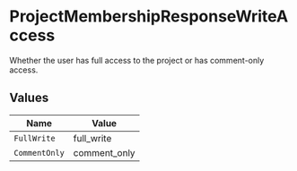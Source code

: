# ProjectMembershipResponseWriteAccess

Whether the user has full access to the project or has comment-only access.


## Values

| Name          | Value         |
| ------------- | ------------- |
| `FullWrite`   | full_write    |
| `CommentOnly` | comment_only  |